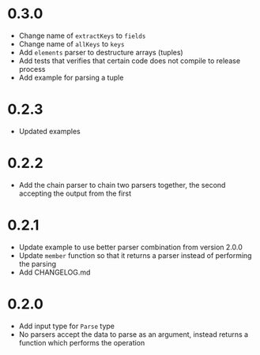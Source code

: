 # 0.3.0

- Change name of `extractKeys` to `fields`
- Change name of `allKeys` to `keys`
- Add `elements` parser to destructure arrays (tuples)
- Add tests that verifies that certain code does not compile to release
  process
- Add example for parsing a tuple

# 0.2.3

- Updated examples

# 0.2.2

- Add the chain parser to chain two parsers together, the second accepting
  the output from the first

# 0.2.1

- Update example to use better parser combination from version 2.0.0
- Update `member` function so that it returns a parser instead of performing
  the parsing
- Add CHANGELOG.md

# 0.2.0

- Add input type for `Parse` type
- No parsers accept the data to parse as an argument, instead returns a
  function which performs the operation
